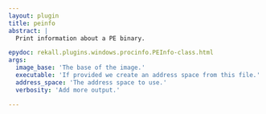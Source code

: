 ```yaml
---
layout: plugin
title: peinfo
abstract: |
  Print information about a PE binary.

epydoc: rekall.plugins.windows.procinfo.PEInfo-class.html
args:
  image_base: 'The base of the image.'
  executable: 'If provided we create an address space from this file.'
  address_space: 'The address space to use.'
  verbosity: 'Add more output.'

---
```



